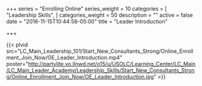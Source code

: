 +++
series = "Enrolling Online"
series_weight = 10
categories = [
  "Leadership Skills",
]
categories_weight = 50
description = ""
active = false
date = "2016-11-15T10:44:58-05:00"
title = "Leader Introduction"

+++

{{< plvid src="LC_Main_Leadership_101/Start_New_Consultants_Strong/Online_Enrollment_Join_Now/OE_Leader_Introduction.mp4" poster="http://partylite.vo.llnwd.net/o15/u/USOLC/Learning_Center/LC_Main/LC_Main_Leader_Academy/Leadership_Skills/Start_New_Consultants_Strong/Online_Enrollment_Join_Now/OE_Leader_Introduction.jpg" >}}
